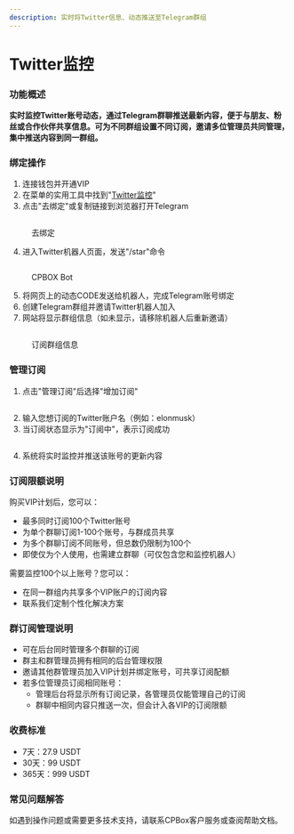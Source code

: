 ```yaml
---
description: 实时将Twitter信息、动态推送至Telegram群组
---
```


# Twitter监控

### 功能概述

**实时监控Twitter账号动态，通过Telegram群聊推送最新内容，便于与朋友、粉丝或合作伙伴共享信息。可为不同群组设置不同订阅，邀请多位管理员共同管理，集中推送内容到同一群组。**

### 绑定操作

1. 连接钱包并开通VIP
2. 在菜单的实用工具中找到"[Twitter监控](https://www.cpbox.io/cn/twitter/bind)"
3. 点击"去绑定"或复制链接到浏览器打开Telegram

<figure><img src="https://www.cpbox.io/cpfiles/2024-05-21/d1f8tutt40katltrqv.png" alt=""><figcaption><p>去绑定</p></figcaption></figure>

4. 进入Twitter机器人页面，发送"/star"命令

<figure><img src="https://www.cpbox.io/cpfiles/2024-05-22/d1fzdth31jnltmcgrm.png" alt=""><figcaption><p>CPBOX Bot</p></figcaption></figure>

5. 将网页上的动态CODE发送给机器人，完成Telegram账号绑定
6. 创建Telegram群组并邀请Twitter机器人加入
7. 网站将显示群组信息（如未显示，请移除机器人后重新邀请）

<figure><img src="https://www.cpbox.io/cpfiles/2024-05-24/d1hp8l34oza0erlxxv.png" alt=""><figcaption><p>订阅群组信息</p></figcaption></figure>

### 管理订阅

1. 点击"管理订阅"后选择"增加订阅"

<figure><img src="https://www.cpbox.io/cpfiles/2024-05-24/d1hpekrnktmyztg9gn.png" alt=""><figcaption></figcaption></figure>

2. 输入您想订阅的Twitter账户名（例如：elonmusk）
3. 当订阅状态显示为"订阅中"，表示订阅成功

<figure><img src="https://www.cpbox.io/cpfiles/2024-05-21/d1f8w9jf2hcnwajntd.png" alt=""><figcaption></figcaption></figure>

4. 系统将实时监控并推送该账号的更新内容

### 订阅限额说明

购买VIP计划后，您可以：

* 最多同时订阅100个Twitter账号
* 为单个群聊订阅1-100个账号，与群成员共享
* 为多个群聊订阅不同账号，但总数仍限制为100个
* 即使仅为个人使用，也需建立群聊（可仅包含您和监控机器人）

需要监控100个以上账号？您可以：

* 在同一群组内共享多个VIP账户的订阅内容
* 联系我们定制个性化解决方案

### 群订阅管理说明

* 可在后台同时管理多个群聊的订阅
* 群主和群管理员拥有相同的后台管理权限
* 邀请其他群管理员加入VIP计划并绑定账号，可共享订阅配额
* 若多位管理员订阅相同账号：
  * 管理后台将显示所有订阅记录，各管理员仅能管理自己的订阅
  * 群聊中相同内容只推送一次，但会计入各VIP的订阅限额

### 收费标准

* 7天：27.9 USDT
* 30天：99 USDT
* 365天：999 USDT

### 常见问题解答

如遇到操作问题或需要更多技术支持，请联系CPBox客户服务或查阅帮助文档。
